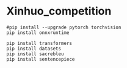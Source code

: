 # Xinhuo_competition

```shell
#pip install --upgrade pytorch torchvision
pip install onnxruntime

pip install transformers
pip install datasets
pip install sacrebleu
pip install sentencepiece
```